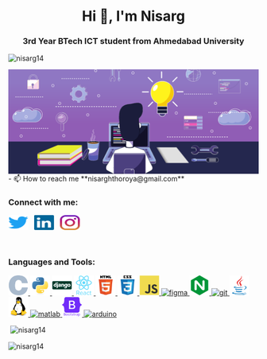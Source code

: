 <link rel="stylesheet" media="all" href="./assetes/readme.css"> 

<h1 align="center">Hi 👋, I'm Nisarg</h1>
<h3 align="center">3rd Year BTech ICT student from Ahmedabad University</h3>

<p align="left"> <img src="https://komarev.com/ghpvc/?username=nisarg14&label=Profile%20views&color=0e75b6&style=flat" alt="nisarg14" /> </p>
<img align="center" class="image" src="./assetes/2.png" >
- 📫 How to reach me **nisarghthoroya@gmail.com**

<h3 align="left">Connect with me:</h3>
<p align="left">
<a href="https://twitter.com/NisargThoriya" target="blank"><img align="center" src="./assetes/twitter-logo.svg" alt="ayush_kaneria" height="30" width="40" /></a> &nbsp;
<a href="https://linkedin.com/in/nisarg-thoriya" target="blank"><img align="center" src="./assetes/linkedin-logo.svg" alt="ayush-kaneria" height="30" width="40" /></a> &nbsp;
<a href="https://instagram.com/nisarg_thoriya" target="blank"><img align="center" src="./assetes/instagram.svg" alt="ayush_kaneria_11" height="30" width="40" /></a> &nbsp;
</p></br> 

<h3 align="left">Languages and Tools:</h3>
<p align="left">  <a href="https://www.cprogramming.com/" target="_blank"> <img src="https://raw.githubusercontent.com/devicons/devicon/master/icons/c/c-original.svg" alt="c" width="40" height="40"/> </a><a href="https://www.python.org" target="_blank"> <img src="https://raw.githubusercontent.com/devicons/devicon/master/icons/python/python-original.svg" alt="python" width="40" height="40"/> </a><a href="https://www.djangoproject.com/" target="_blank"> <img src="https://raw.githubusercontent.com/devicons/devicon/master/icons/django/django-original.svg" alt="django" width="40" height="40"/> </a>  <a href="https://reactjs.org/" target="_blank"> <img src="https://raw.githubusercontent.com/devicons/devicon/master/icons/react/react-original-wordmark.svg" alt="react" width="40" height="40"/> </a> <a href="https://www.w3.org/html/" target="_blank"> <img src="https://raw.githubusercontent.com/devicons/devicon/master/icons/html5/html5-original-wordmark.svg" alt="html5" width="40" height="40"/> </a>  <a href="https://www.w3schools.com/css/" target="_blank"> <img src="https://raw.githubusercontent.com/devicons/devicon/master/icons/css3/css3-original-wordmark.svg" alt="css3" width="40" height="40"/> </a><a href="https://developer.mozilla.org/en-US/docs/Web/JavaScript" target="_blank"> <img src="https://raw.githubusercontent.com/devicons/devicon/master/icons/javascript/javascript-original.svg" alt="javascript" width="40" height="40"/> </a>  <a href="https://www.figma.com/" target="_blank"> <img src="https://www.vectorlogo.zone/logos/figma/figma-icon.svg" alt="figma" width="40" height="40"/> </a> <a href="https://www.nginx.com" target="_blank"> <img src="https://raw.githubusercontent.com/devicons/devicon/master/icons/nginx/nginx-original.svg" alt="nginx" width="40" height="40"/> </a>  <a href="https://git-scm.com/" target="_blank"> <img src="https://www.vectorlogo.zone/logos/git-scm/git-scm-icon.svg" alt="git" width="40" height="40"/> </a> <a href="https://www.java.com" target="_blank"> <img src="https://raw.githubusercontent.com/devicons/devicon/master/icons/java/java-original.svg" alt="java" width="40" height="40"/> </a> <a href="https://www.linux.org/" target="_blank"> <img src="https://raw.githubusercontent.com/devicons/devicon/master/icons/linux/linux-original.svg" alt="linux" width="40" height="40"/> </a>  
<a href="https://www.mathworks.com/" target="_blank"> <img src="https://raw.githubusercontent.com/simple-icons/simple-icons/master/icons/mathworks.svg" alt="matlab" width="40" height="40"/> </a>
 <a href="https://getbootstrap.com" target="_blank"> <img src="https://raw.githubusercontent.com/devicons/devicon/master/icons/bootstrap/bootstrap-plain-wordmark.svg" alt="bootstrap" width="40" height="40"/> </a>
<a href="https://www.arduino.cc/" target="_blank"> <img src="https://cdn.worldvectorlogo.com/logos/arduino-1.svg" alt="arduino" width="40" height="40"/> </a></p>

<p>&nbsp;<img align="center" src="https://github-readme-stats.vercel.app/api?username=nisarg14&show_icons=true&locale=en" alt="nisarg14" /></p>

<p><img align="center" src="https://github-readme-streak-stats.herokuapp.com/?user=nisarg14&" alt="nisarg14" /></p>

